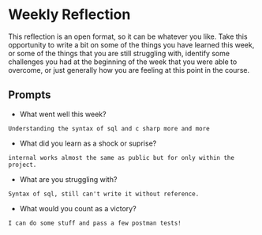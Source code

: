 # Weekly Reflection
This reflection is an open format, so it can be whatever you like. Take this opportunity to write a bit on some of the things you have learned this week, or some of the things that you are still struggling with, identify some challenges you had at the beginning of the week that you were able to overcome, or just generally how you are feeling at this point in the course.

## Prompts
- What went well this week?
```
Understanding the syntax of sql and c sharp more and more
```
- What did you learn as a shock or suprise?
```
internal works almost the same as public but for only within the project.
```
- What are you struggling with?
```
Syntax of sql, still can't write it without reference.
```
- What would you count as a victory?
```
I can do some stuff and pass a few postman tests!
```